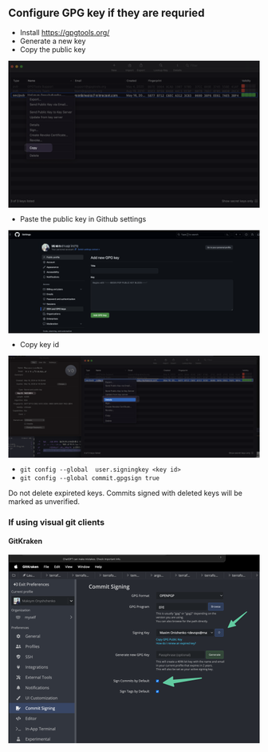 ## Configure GPG key if they are requried
- Install https://gpgtools.org/ 
- Generate a new key
- Copy the public key  
<img src="img/CleanShot 2024-05-16 at 10.53.20@2x.png" alt="Copy key id" align="center" width="800"/>

- Paste the public key in Github settings  
<img src="img/CleanShot 2024-05-16 at 10.54.31@2x.png" alt="Copy key id" align="center" width="800"/>

- Copy key id  
<img src="img/CleanShot 2024-05-16 at 10.56.53@2x.png" alt="Copy key id" align="center" width="800"/>

- `git config --global  user.signingkey <key id> `  
- `git config --global commit.gpgsign true`

Do not delete expireted keys. Commits signed with deleted keys will be marked as unverified.  


### If using visual git clients
#### GitKraken
<img src="img/CleanShot-2025-01-09-14.53.57.png" alt="Copy key id" align="center" width="800"/>
